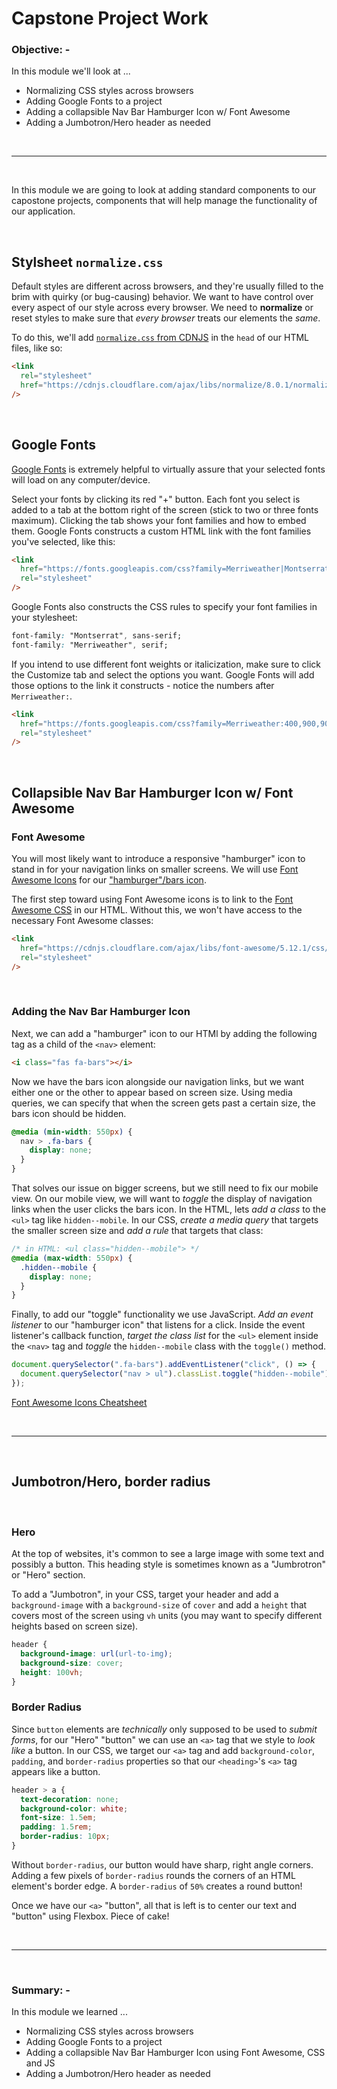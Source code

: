# Capstone Project Work

### **Objective: -**

In this module we'll look at ...

- Normalizing CSS styles across browsers
- Adding Google Fonts to a project
- Adding a collapsible Nav Bar Hamburger Icon w/ Font Awesome
- Adding a Jumbotron/Hero header as needed

<br>

---

<br>

In this module we are going to look at adding standard components to our capostone projects, components that will help manage the functionality of our application.

<br>

## **Stylsheet `normalize.css`**

Default styles are different across browsers, and they're usually filled to the brim with quirky (or bug-causing) behavior. We want to have control over every aspect of our style across every browser. We need to **normalize** or reset styles to make sure that _every browser_ treats our elements the _same_.

To do this, we'll add [`normalize.css` from CDNJS](https://cdnjs.com/libraries/normalize) in the `head` of our HTML files, like so:

```html
<link
  rel="stylesheet"
  href="https://cdnjs.cloudflare.com/ajax/libs/normalize/8.0.1/normalize.min.css"
/>
```

<br>

## **Google Fonts**

[Google Fonts](https://fonts.google.com/) is extremely helpful to virtually assure that your selected fonts will load on any computer/device.

Select your fonts by clicking its red "+" button. Each font you select is added to a tab at the bottom right of the screen (stick to two or three fonts maximum). Clicking the tab shows your font families and how to embed them. Google Fonts constructs a custom HTML link with the font families you've selected, like this:

```html
<link
  href="https://fonts.googleapis.com/css?family=Merriweather|Montserrat&display=swap"
  rel="stylesheet"
/>
```

Google Fonts also constructs the CSS rules to specify your font families in your stylesheet:

```css
font-family: "Montserrat", sans-serif;
font-family: "Merriweather", serif;
```

If you intend to use different font weights or italicization, make sure to click the Customize tab and select the options you want. Google Fonts will add those options to the link it constructs - notice the numbers after `Merriweather:`.

```html
<link
  href="https://fonts.googleapis.com/css?family=Merriweather:400,900,900i|Montserrat&display=swap"
  rel="stylesheet"
/>
```

<br>

## **Collapsible Nav Bar Hamburger Icon w/ Font Awesome**

### **Font Awesome**

You will most likely want to introduce a responsive "hamburger" icon to stand in for your navigation links on smaller screens. We will use [Font Awesome Icons](https://fontawesome.com/icons) for our ["hamburger"/bars icon](https://fontawesome.com/icons/bars?style=solid).

The first step toward using Font Awesome icons is to link to the [Font Awesome CSS](https://cdnjs.com/libraries/font-awesome) in our HTML. Without this, we won't have access to the necessary Font Awesome classes:

```html
<link
  href="https://cdnjs.cloudflare.com/ajax/libs/font-awesome/5.12.1/css/all.min.css"
  rel="stylesheet"
/>
```

<br>

### **Adding the Nav Bar Hamburger Icon**

Next, we can add a "hamburger" icon to our HTMl by adding the following tag as a child of the `<nav>` element:

```html
<i class="fas fa-bars"></i>
```

Now we have the bars icon alongside our navigation links, but we want either one or the other to appear based on screen size. Using media queries, we can specify that when the screen gets past a certain size, the bars icon should be hidden.

```css
@media (min-width: 550px) {
  nav > .fa-bars {
    display: none;
  }
}
```

That solves our issue on bigger screens, but we still need to fix our mobile view. On our mobile view, we will want to _toggle_ the display of navigation links when the user clicks the bars icon. In the HTML, lets _add a class_ to the `<ul>` tag like `hidden--mobile`. In our CSS, _create a media query_ that targets the smaller screen size and _add a rule_ that targets that class:

```css
/* in HTML: <ul class="hidden--mobile"> */
@media (max-width: 550px) {
  .hidden--mobile {
    display: none;
  }
}
```

Finally, to add our "toggle" functionality we use JavaScript. _Add an event listener_ to our "hamburger icon" that listens for a click. Inside the event listener's callback function, _target the class list_ for the `<ul>` element inside the `<nav>` tag and _toggle_ the `hidden--mobile` class with the `toggle()` method.

```javascript
document.querySelector(".fa-bars").addEventListener("click", () => {
  document.querySelector("nav > ul").classList.toggle("hidden--mobile");
});
```

[Font Awesome Icons Cheatsheet](https://fontawesome.com/cheatsheet)

<br>

---

<br>

## Jumbotron/Hero, border radius

<br>

### **Hero**

At the top of websites, it's common to see a large image with some text and possibly a button. This heading style is sometimes known as a "Jumbrotron" or "Hero" section.

To add a "Jumbotron", in your CSS, target your header and add a `background-image` with a `background-size` of `cover` and add a `height` that covers most of the screen using `vh` units (you may want to specify different heights based on screen size).

```css
header {
  background-image: url(url-to-img);
  background-size: cover;
  height: 100vh;
}
```

### **Border Radius**

Since `button` elements are _technically_ only supposed to be used to _submit forms_, for our "Hero" "button" we can use an `<a>` tag that we style to _look like_ a button. In our CSS, we target our `<a>` tag and add `background-color`, `padding`, and `border-radius` properties so that our `<heading>`'s `<a>` tag appears like a button.

```css
header > a {
  text-decoration: none;
  background-color: white;
  font-size: 1.5em;
  padding: 1.5rem;
  border-radius: 10px;
}
```

Without `border-radius`, our button would have sharp, right angle corners. Adding a few pixels of `border-radius` rounds the corners of an HTML element's border edge. A `border-radius` of `50%` creates a round button!

Once we have our `<a>` "button", all that is left is to center our text and "button" using Flexbox. Piece of cake!

<br>

---

<br>

### **Summary: -**

In this module we learned ...

- Normalizing CSS styles across browsers
- Adding Google Fonts to a project
- Adding a collapsible Nav Bar Hamburger Icon using Font Awesome, CSS and JS
- Adding a Jumbotron/Hero header as needed
